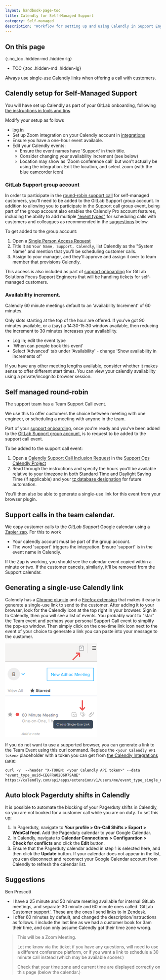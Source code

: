 ```yaml
---
layout: handbook-page-toc
title: Calendly for Self-Managed Support
category: Self-managed
description: "Workflow for setting up and using Calendly in Support Engineering"
---
```


## On this page
{:.no_toc .hidden-md .hidden-lg}

- TOC
{:toc .hidden-md .hidden-lg}

Always use [single-use Calendly links](#generating-a-single-use-calendly-link) when offering a call with customers.

## Calendly setup for Self-Managed Support

You will have set up Calendly as part of your GitLab onboarding, following [the instructions in tools and tips](/handbook/tools-and-tips/other-apps/#calendly).

Modify your setup as follows

* [log in](https://calendly.com/login)
* Set up Zoom integration on your Calendly account in [integrations](https://calendly.com/integrations)
* Ensure you have a one-hour event available.
* Edit your Calendly events:
  * Ensure the event names have 'Support' in their title.
  * Consider changing your availability increment (see below)
  * Location may show as 'Zoom conference call' but won't actually be using the integration. Edit the location, and select zoom (with the blue camcorder icon)

### GitLab Support group account

In order to participate in the [round-robin support call](#self-managed-round-robin) for self-managed customers, you'll need to be added to the GitLab Support group account. In addition to allowing you to participate in the Support call group event, being part of the group account also enables the Calendly Pro account features, including the ability to add multiple ["event types"](https://help.calendly.com/hc/en-us/categories/203257248-Customize-Event-Types) for scheduling calls with customers and colleagues as recommended in the [suggestions](#suggestions) below.

To get added to the group account:

1. Open a [Single Person Access Request](https://gitlab.com/gitlab-com/team-member-epics/access-requests/-/issues/new?issuable_template=Individual_Bulk_Access_Request)
1. Title it as `Your Name, Support, Calendly`, list Calendly as the "System Name" and mention that you'll be scheduling customer calls.
1. Assign to your manager, and they'll approve and assign it over to team member that provisions Calendly.

This access is also included as part of [support onboarding](/handbook/support/#onboarding) for GitLab Solutions Focus Support Engineers that will be handling tickets for self-managed customers.

### Availability increment.

Calendly 60 minute meetings default to an 'availability Increment' of 60 minutes.

Only slots starting at the top of the hour are offered. If you’ve got 90 minutes available,
or a (say) a 14:30-15:30 window available, then reducing the increment to 30 minutes increases your availability.

* Log in;  edit the event type
* 'When can people book this event'
* Select 'Advanced' tab under 'Availability' - change 'Show availability in increments of'

If you have any other meeting lengths available, consider whether it makes sense to offer different start times.
You can view your calendly availability using a private/incognito browser session.

## Self managed round-robin

The support team has a Team Support Call event.

We use this to offer customers the choice between meeting with one engineer, or scheduling a meeting with anyone in the team.

Part of your [support onboarding](/handbook/support/training/), once you're ready and you've been added to the [GitLab Support group account](#gitlab-support-group-account), is to request to be added to the support call event.

To be added to the support call event:

1. Open a [Calendly Support Call Inclusion Request](https://gitlab.com/gitlab-com/support/support-ops/calendly/-/issues/new?issuable_template=Provisioning%20Request) in the [Support Ops Calendly Project](https://gitlab.com/gitlab-com/support/support-ops/calendly/)
1. Read through the instructions and specify the hours you'll be available relative to your timezone in both Standard Time and Daylight Saving Time (if applicable) and your [tz database designation](https://en.wikipedia.org/wiki/List_of_tz_database_time_zones) for future automation.

You'll then also be able to generate a single-use link for this event from your browser plugin.

## Support calls in the team calendar.

We copy customer calls to the *GitLab Support* Google calendar using a [Zapier zap](https://zapier.com/app/editor/33897756?redirect=true). For this to work

* Your calendly account must be part of the group account.
* The word 'support' triggers the integration. Ensure 'support' is in the event name in Calendly.

If the Zap is working, you should see the calendar event copied within a minute or two. If the customer cancels, similarly, it'll be removed from the Support calendar.

## Generating a single-use Calendly link

Calendly has a
[Chrome plug-in](https://chrome.google.com/webstore/detail/calendly-meeting-scheduli/cbhilkcodigmigfbnphipnnmamjfkipp)
and a [Firefox extension](https://addons.mozilla.org/en-US/firefox/addon/calendly-meeting-scheduling/)
that makes it easy to generate a single-use link to send to the customer. After adding it to your browser, look for
the Calendly icon at the top right in your browser. Sign in to Calendly, then you will see a list of events. You
probably want to "star" the Team event and perhaps your personal Support Call event to simplify the pop-up window.
Then simply click on the one-time link icon next to the event of your choice to generate a link you can paste into
your message to the customer.

![Browser plug-in](assets/calendly.png)

If you do not want to use a supported browser, you can generate a link to the Team Event using this curl command. Replace the
`<your Calendly API token>` placeholder with a token you can get
from [the Calendly Integrations page](https://calendly.com/integrations).

```
curl -v  --header "X-TOKEN: <your Calendly API token>" --data "event_type_uuid=CEGFRWO2Q6R7SAQE" https://calendly.com/api/apps/extension/v1/users/me/event_type_single_use_links
```

## Auto block Pagerduty shifts in Calendly

It is possible to automate the blocking of your Pagerduty shifts in Calendly, so you are not booked for a customer call while 
you are on duty. To set this up:

1. In Pagerduty, navigate to **Your profile > On-Call Shifts > Export > WebCal feed**. Add the Pagerduty calendar to your 
Google Calendar.
1. In Calendly, navigate to **Calendar Connections > Configuration > Check for conflicts** and click the **Edit** button.
1. Ensure that the Pagerduty calendar added in step 1 is selected here, and then click the **Update** button. If your
calendar does not appear in the list, you can disconnect and reconnect your Google Calendar account from Calendly to refresh
the calendar list.

## Suggestions

Ben Prescott

* I have a 25 minute and 50 minute meeting available for internal GitLab meetings, and separate 30 minute and 60 minute ones called 'GitLab Customer support'. These are the ones I send links to in Zendesk.
* I offer 60 minutes by default, and changed the description/instructions as follows. I include the last line as we had a customer book for 3am their time, and can only assume Calendly got their time zone wrong.

> This will be a Zoom Meeting.
>
> Let me know via the ticket if you have any questions, will need to use a different conference platform, or if you want a link to schedule a 30 minute call instead (which may be available sooner.)
>
> Check that your time zone and current time are displayed correctly on this page (below the calendar.)


